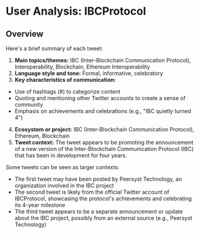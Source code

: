 # User Analysis: IBCProtocol

## Overview

Here's a brief summary of each tweet:

1. **Main topics/themes:** IBC (Inter-Blockchain Communication Protocol), Interoperability, Blockchain, Ethereum Interoperability
2. **Language style and tone:** Formal, informative, celebratory
3. **Key characteristics of communication:**
 * Use of hashtags (#) to categorize content
 * Quoting and mentioning other Twitter accounts to create a sense of community
 * Emphasis on achievements and celebrations (e.g., "IBC quietly turned 4")
4. **Ecosystem or project:** IBC (Inter-Blockchain Communication Protocol), Ethereum, Blockchain
5. **Tweet context:** The tweet appears to be promoting the announcement of a new version of the Inter-Blockchain Communication Protocol (IBC) that has been in development for four years.

Some tweets can be seen as larger contexts:

* The first tweet may have been posted by Peersyst Technology, an organization involved in the IBC project
* The second tweet is likely from the official Twitter account of IBCProtocol, showcasing the protocol's achievements and celebrating its 4-year milestone
* The third tweet appears to be a separate announcement or update about the IBC project, possibly from an external source (e.g., Peersyst Technology)